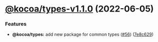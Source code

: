 # [@kocoa/types-v1.1.0](https://github.com/Julien-Pires/Kocoa/compare/kocoa@1.0.0...kocoa@1.1.0) (2022-06-05)


### Features

* **@kocoa/types:** add new package for common types ([#56](https://github.com/Julien-Pires/Kocoa/issues/56)) ([7e8c629](https://github.com/Julien-Pires/Kocoa/commit/7e8c6290abacade5d1d9d6383ed34d57781a1ab2))
